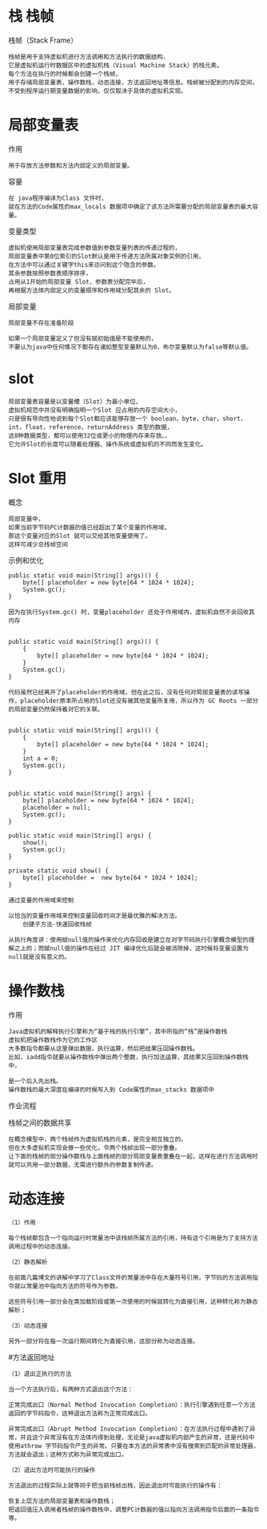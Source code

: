 # 栈 栈帧

栈帧（Stack Frame）

    栈帧是用于支持虚拟机进行方法调用和方法执行的数据结构，
    它是虚拟机运行时数据区中的虚拟机栈（Visual Machine Stack）的栈元素。
    每个方法在执行的时候都会创建一个栈帧，
    用于存储局部变量表，操作数栈，动态连接，方法返回地址等信息。栈帧被分配到的内存空间，不受到程序运行期变量数据的影响，仅仅取决于具体的虚拟机实现。


# 局部变量表

作用

    用于存放方法参数和方法内部定义的局部变量。

容量

    在 java程序编译为Class 文件时，
    就在方法的Code属性的max_locals 数据项中确定了该方法所需要分配的局部变量表的最大容量。

变量类型

    虚拟机使用局部变量表完成参数值到参数变量列表的传递过程的，
    局部变量表中第0位索引的Slot默认是用于传递方法所属对象实例的引用，
    在方法中可以通过关键字this来访问到这个隐含的参数。
    其余参数按照参数表顺序排序，
    占用从1开始的局部变量 Slot，参数表分配完毕后，
    再根据方法体内部定义的变量顺序和作用域分配其余的 Slot。
    
局部变量

    局部变量不存在准备阶段
    
    如果一个局部变量定义了但没有赋初始值是不能使用的，
    不要认为java中任何情况下都存在诸如整型变量默认为0，布尔变量默认为false等默认值。
 

# slot

    局部变量表容量是以变量槽（Slot）为最小单位，
    虚拟机规范中并没有明确指明一个Slot 应占用的内存空间大小，
    只是很有导向性地说到每个Slot都应该能够存放一个 boolean，byte，char，short，int，float，reference，returnAddress 类型的数据，
    这8种数据类型，都可以使用32位或更小的物理内存来存放。、
    它允许Slot的长度可以随着处理器、操作系统或虚拟机的不同而发生变化。
    

   
    
# Slot 重用

概念

    局部变量中，
    如果当前字节码PC计数器的值已经超出了某个变量的作用域，
    那这个变量对应的Slot 就可以交给其他变量使用了。
    这样可减少总栈帧空间 
    

示例和优化

```
public static void main(String[] args)() {
    byte[] placeholder = new byte[64 * 1024 * 1024];
    System.gc();
}

因为在执行System.gc() 时，变量placeholder 还处于作用域内，虚拟机自然不会回收其内存


public static void main(String[] args)() {
    {
        byte[] placeholder = new byte[64 * 1024 * 1024];
    }
    System.gc();
}

代码虽然已经离开了placeholder的作用域，但在此之后，没有任何对局部变量表的读写操作，placeholder原本所占用的Slot还没有被其他变量所复用，所以作为 GC Roots 一部分的局部变量仍然保持着对它的关联。


public static void main(String[] args)() {
    {
        byte[] placeholder = new byte[64 * 1024 * 1024];
    }
    int a = 0;
    System.gc();
}


public static void main(String[] args) {
    byte[] placeholder = new byte[64 * 1024 * 1024];
    placeholder = null;
    System.gc();
}

public static void main(String[] args) {
    show();
    System.gc();
}

private static void show() {
    byte[] placeholder =  new byte[64 * 1024 * 1024];
}

通过变量的作用域来控制

```

    以恰当的变量作用域来控制变量回收时间才是最优雅的解决方法。
        创建子方法-快速回收栈帧
    
    从执行角度讲：使用赋null值的操作来优化内存回收是建立在对字节码执行引擎概念模型的理解之上的；而赋null值的操作在经过 JIT 编译优化后就会被消除掉，这时候将变量设置为null就是没有意义的。

# 操作数栈

作用

    Java虚拟机的解释执行引擎称为“基于栈的执行引擎”，其中所指的“栈”是操作数栈
    虚拟机把操作数栈作为它的工作区
    大多数指令都要从这里弹出数据，执行运算，然后把结果压回操作数栈。
    比如，iadd指令就要从操作数栈中弹出两个整数，执行加法运算，其结果又压回到操作数栈中，

    是一个后入先出栈。
    操作数栈的最大深度在编译的时候写入到 Code属性的max_stacks 数据项中

作业流程




栈帧之间的数据共享

    在概念模型中，两个栈帧作为虚拟机栈的元素，是完全相互独立的。
    但在大多虚拟机实现会做一些优化，令两个栈帧出现一部分重叠。
    让下面的栈帧的部分操作数栈与上面栈帧的部分局部变量表重叠在一起，这样在进行方法调用时就可以共用一部分数据，无需进行额外的参数复制传递。           
    

# 动态连接
    
    （1）作用
    
    每个栈帧都包含一个指向运行时常量池中该栈帧所属方法的引用，持有这个引用是为了支持方法调用过程中的动态连接。
    
    （2）静态解析
    
    在前面几篇博文的讲解中学习了Class文件的常量池中存在大量符号引用，字节码的方法调用指令就以常量池中指向方法的符号作为参数。
    
    这些符号引用一部分会在类加载阶段或第一次使用的时候就转化为直接引用，这种转化称为静态解析；
    
    （3）动态连接
    
    另外一部分将在每一次运行期间转化为直接引用，这部分称为动态连接。
    
#方法返回地址

    （1）退出正执行的方法
    
    当一个方法执行后，有两种方式退出这个方法：
    
    正常完成出口（Normal Method Invocation Completion）：执行引擎遇到任意一个方法返回的字节码指令，这种退出方法称为正常完成出口。
    
    异常完成出口（Abrupt Method Invocation Completion）：在方法执行过程中遇到了异常，并且这个异常没有在方法体内得到处理，无论是java虚拟机内部产生的异常，还是代码中使用athrow 字节码指令产生的异常。只要在本方法的异常表中没有搜索到匹配的异常处理器，方法就会退出；这种方式称为异常完成出口。
    
    （2）退出方法时可能执行的操作
    
    方法退出的过程实际上就等同于把当前栈帧出栈，因此退出时可能执行的操作有：
    
    恢复上层方法的局部变量表和操作数栈；
    把返回值压入调用者栈帧的操作数栈中，调整PC计数器的值以指向方法调用指令后面的一条指令等。
